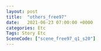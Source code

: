 ```yaml
---
layout: post
title:  "others_free97"
date:   2021-06-23 07:00:00 +0000
categories: Etc
Tags: Story Etc
SceneCode: ["scene_free97_q1_s20"]
---
```

